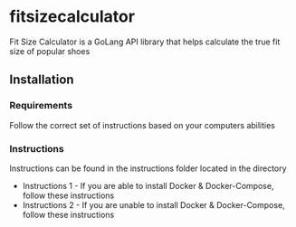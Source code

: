 # fitsizecalculator

Fit Size Calculator is a GoLang API library that helps calculate the true fit size of popular shoes

## Installation
### Requirements
Follow the correct set of instructions based on your computers abilities

### Instructions
Instructions can be found in the instructions folder located in the directory
* Instructions 1 - If you are able to install Docker & Docker-Compose, follow these instructions
* Instructions 2 - If you are unable to install Docker & Docker-Compose, follow these instructions

